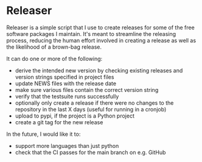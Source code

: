Releaser
========

Releaser is a simple script that I use to create releases for some of the free
software packages I maintain. It's meant to streamline the releasing process,
reducing the human effort involved in creating a release as well as the
likelihood of a brown-bag release.

It can do one or more of the following:

 * derive the intended new version by checking existing releases and
   version strings specified in project files
 * update NEWS files with the release date
 * make sure various files contain the correct version string
 * verify that the testsuite runs successfully
 * optionally only create a release if there were no changes to the repository
   in the last X days (useful for running in a cronjob)
 * upload to pypi, if the project is a Python project
 * create a git tag for the new release

In the future, I would like it to:

 * support more languages than just python
 * check that the CI passes for the main branch on e.g. GitHub
